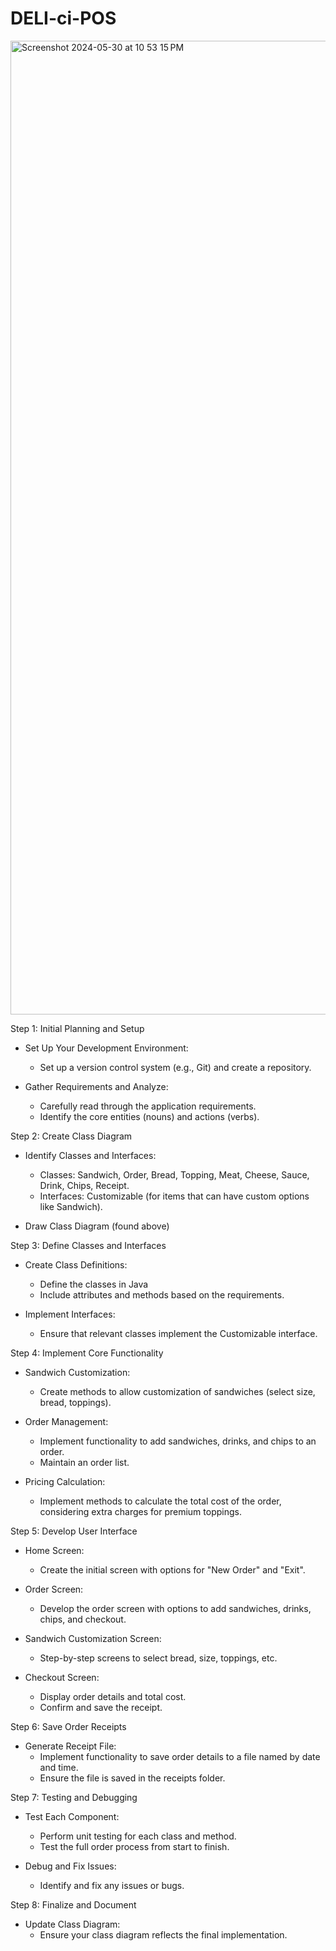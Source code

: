 # DELI-ci-POS

<img width="1558" alt="Screenshot 2024-05-30 at 10 53 15 PM" src="https://github.com/aarho94/DELI-ci-POS/assets/166449365/28ce6c5a-48e2-437b-a2cd-99f5ec20a45a">


Step 1: Initial Planning and Setup

- Set Up Your Development Environment:
    - Set up a version control system (e.g., Git) and create a repository.

- Gather Requirements and Analyze:
    - Carefully read through the application requirements.
    - Identify the core entities (nouns) and actions (verbs).

Step 2: Create Class Diagram

- Identify Classes and Interfaces:
    - Classes: Sandwich, Order, Bread, Topping, Meat, Cheese, Sauce, Drink, Chips, Receipt.
    - Interfaces: Customizable (for items that can have custom options like Sandwich).

- Draw Class Diagram (found above)

Step 3: Define Classes and Interfaces

- Create Class Definitions:
    - Define the classes in Java
    - Include attributes and methods based on the requirements.

- Implement Interfaces:
    - Ensure that relevant classes implement the Customizable interface.


Step 4: Implement Core Functionality

- Sandwich Customization:
    - Create methods to allow customization of sandwiches (select size, bread, toppings).

- Order Management:
    - Implement functionality to add sandwiches, drinks, and chips to an order.
    - Maintain an order list.

- Pricing Calculation:
    - Implement methods to calculate the total cost of the order, considering extra charges for         premium toppings.

Step 5: Develop User Interface

- Home Screen:
    - Create the initial screen with options for "New Order" and "Exit".

- Order Screen:
    - Develop the order screen with options to add sandwiches, drinks, chips, and checkout.

- Sandwich Customization Screen:
    - Step-by-step screens to select bread, size, toppings, etc.

- Checkout Screen:
    - Display order details and total cost.
    - Confirm and save the receipt.

Step 6: Save Order Receipts

- Generate Receipt File:
    - Implement functionality to save order details to a file named by date and time.
    - Ensure the file is saved in the receipts folder.

Step 7: Testing and Debugging

- Test Each Component:
    - Perform unit testing for each class and method.
    - Test the full order process from start to finish.

- Debug and Fix Issues:
    - Identify and fix any issues or bugs.

Step 8: Finalize and Document

- Update Class Diagram:
    - Ensure your class diagram reflects the final implementation.
